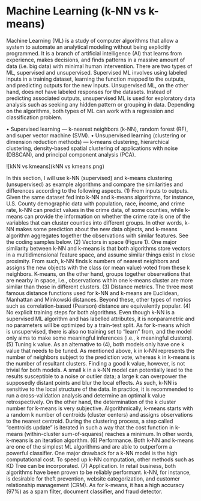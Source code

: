 # Machine Learning (k-NN vs k-means)
Machine Learning (ML) is a study of computer algorithms that allow a system to automate an analytical modeling without being explicitly programmed. It is a branch of artificial intelligence (AI) that learns from experience, makes decisions, and finds patterns in a massive amount of data (i.e. big data) with minimal human intervention. There are two types of ML, supervised and unsupervised. Supervised ML involves using labeled inputs in a training dataset, learning the function mapped to the outputs, and predicting outputs for the new inputs. Unsupervised ML, on the other hand, does not have labeled responses for the datasets. Instead of predicting associated outputs, unsupervised ML is used for exploratory data analysis such as seeking any hidden pattern or grouping in data. Depending on the algorithms, both types of ML can work with a regression and classification problem. 


•	Supervised learning — k-nearest neighbors (k-NN), random forest (RF), and super vector machine (SVM).
•	Unsupervised learning (clustering or dimension reduction methods) — k-means clustering, hierarchical clustering, density-based spatial clustering of applications with noise (DBSCAN), and principal component analysis (PCA).  

![kNN vs kmeans](kNN vs kmeans.png)


In this section, I will use k-NN (supervised) and k-means clustering (unsupervised) as example algorithms and compare the similarities and differences according to the following aspects. (1) From inputs to outputs. Given the same dataset fed into k-NN and k-means algorithms, for instance, U.S. County demographic data with population, race, income, and crime rate, k-NN can predict values in the crime data, of some counties, while k-means can provide the information on whether the crime rate is one of the variables that can cluster counties into different groups. In other words, k-NN makes some prediction about the new data objects, and k-means algorithm aggregates together the observations with similar features. See the coding samples below. (2) Vectors in space (Figure 1). One major similarity between k-NN and k-means is that both algorithms store vectors in a multidimensional feature space, and assume similar things exist in close proximity. From such, k-NN finds k numbers of nearest neighbors and assigns the new objects with the class (or mean value) voted from these k neighbors. K-means, on the other hand, groups together observations that are nearby in space, i.e., observations within one k-means cluster are more similar than those in different clusters.  (3) Distance metrics. The three most famous distance functions used for k-NN and k-means are Euclidean, Manhattan and Minkowski distances. Beyond these, other types of metrics such as correlation-based (Pearson) distance are equivalently popular. (4) No explicit training steps for both algorithms. Even though k-NN is a supervised ML algorithm and has labelled attributes, it is nonparametric and no parameters will be optimized by a train-test split. As for k-means which is unsupervised, there is also no training set to “learn” from, and the model only aims to make some meaningful inferences (i.e., k meaningful clusters). (5) Tuning k value. As an alternative to (4), both models only have one k value that needs to be tuned. As mentioned above, k in k-NN represents the number of neighbors subject to the prediction vote, whereas k in k-means is the number of resultant clusters. Finding a good k value, however, is not trivial for both models. A small k in a k-NN model can potentially lead to the results susceptible to a noise or outlier data; a large k can overpower the supposedly distant points and blur the local effects. As such, k-NN is sensitive to the local structure of the data. In practice, it is recommended to run a cross-validation analysis and determine an optimal k value retrospectively. On the other hand, the determination of the k cluster number for k-means is very subjective. Algorithmically, k-means starts with a random k number of centroids (cluster centers) and assigns observations to the nearest centroid. During the clustering process, a step called “centroids update” is iterated in such a way that the cost function in k-means (within-cluster sum-of-squares) reaches a minimum. In other words, k-means is an iteration algorithm. (6) Performance. Both k-NN and k-means are one of the simplest ML algorithms and are able to outperform a powerful classifier. One major drawback for a k-NN model is the high computational cost. To speed up k-NN computation, other methods such as KD Tree can be incorporated. (7) Application. In retail business, both algorithms have been proven to be reliably performant. k-NN, for instance, is desirable for theft prevention, website categorization, and customer relationship management (CRM). As for k-means, it has a high accuracy (97%) as a spam filter, document classifier, and fraud detector.



